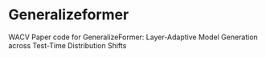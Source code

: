 # Generalizeformer
WACV Paper code for GeneralizeFormer: Layer-Adaptive Model Generation across Test-Time Distribution Shifts
